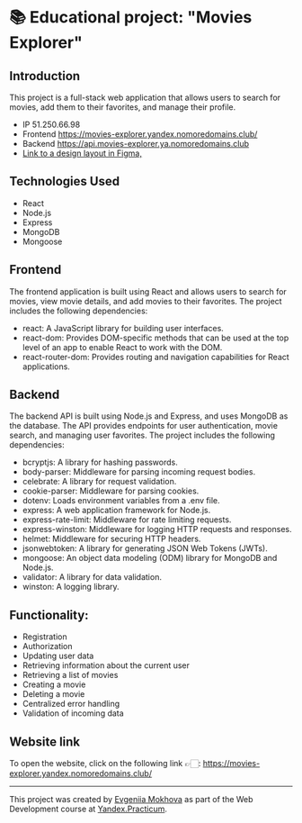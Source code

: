 # 📚 Educational project: "Movies Explorer"

## Introduction
This project is a full-stack web application that allows users to search for movies, add them to their favorites, and manage their profile.

* IP 51.250.66.98
* Frontend https://movies-explorer.yandex.nomoredomains.club/
* Backend https://api.movies-explorer.ya.nomoredomains.club
* [Link to a design layout in Figma,](https://drive.google.com/drive/folders/1OFROUnXZKQvoaR4yGTWd1K7OsoRrQBRe?usp=sharing)

## Technologies Used

- React
- Node.js
- Express
- MongoDB
- Mongoose

## Frontend

The frontend application is built using React and allows users to search for movies, view movie details, and add movies to their favorites. The project includes the following dependencies:

* react: A JavaScript library for building user interfaces.
* react-dom: Provides DOM-specific methods that can be used at the top level of an app to enable React to work with the DOM.
* react-router-dom: Provides routing and navigation capabilities for React applications.

## Backend

The backend API is built using Node.js and Express, and uses MongoDB as the database. The API provides endpoints for user authentication, movie search, and managing user favorites. The project includes the following dependencies:

* bcryptjs: A library for hashing passwords.
* body-parser: Middleware for parsing incoming request bodies.
* celebrate: A library for request validation.
* cookie-parser: Middleware for parsing cookies.
* dotenv: Loads environment variables from a .env file.
* express: A web application framework for Node.js.
* express-rate-limit: Middleware for rate limiting requests.
* express-winston: Middleware for logging HTTP requests and responses.
* helmet: Middleware for securing HTTP headers.
* jsonwebtoken: A library for generating JSON Web Tokens (JWTs).
* mongoose: An object data modeling (ODM) library for MongoDB and Node.js.
* validator: A library for data validation.
* winston: A logging library.

## Functionality:

* Registration
* Authorization
* Updating user data
* Retrieving information about the current user
* Retrieving a list of movies
* Creating a movie
* Deleting a movie
* Centralized error handling
* Validation of incoming data

## Website link
To open the website, click on the following link 👉🏻: https://movies-explorer.yandex.nomoredomains.club/

---

<p>This project was created by <a href="https://github.com/emoxowa">Evgeniia Mokhova</a> as part of the Web Development course at <a href="https://practicum.yandex.ru/web/">Yandex.Practicum</a>.</p>

